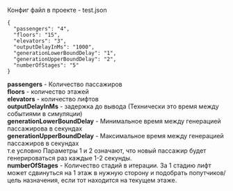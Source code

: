 Конфиг файл в проекте - test.json
```
{
  "passengers": "4", 
  "floors": "15",
  "elevators": "3",
  "outputDelayInMs": "1000",
  "generationLowerBoundDelay": "1",
  "generationUpperBoundDelay": "2",
  "numberOfStages": "5"
}
```
**passengers** - Количество пассажиров  
**floors** - количество этажей  
**elevators** - количество лифтов  
**outputDelayInMs** - задержка до вывода (Технически это время между событиями в симуляции)  
**generationLowerBoundDelay** - Минимальное время между генерацией пассажирова в секундах  
**generationUpperBoundDelay** - Максимальное время между генерацией пассажиров в секундах  
т.е условно Параметры 1 и 2 означают, что новый пассажир будет генерироваться раз каждые 1-2 секунды.  
**numberOfStages** - Количество стадий в итерации. За 1 стадию лифт может сдвинуться на 1 этаж в нужную сторону и подобрать попутчиков/цель назначения, если тот находится на текущем этаже.  
